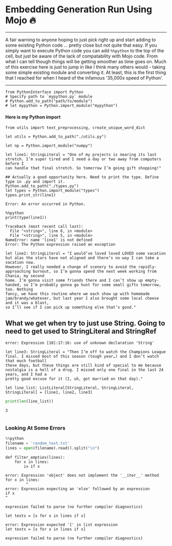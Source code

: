# Embedding Generation Run Using Mojo 🔥

---

A fair warning to anyone hoping to just pick right up and start adding to some existing Python code ... pretty close but not quite that easy. If you simply want to execute Python code you can add ```%%python``` to the top of the cell, but just be aware of the lack of compatability with Mojo code. From what I can tell though things will be getting smoother as time goes on. Much of this exercise here is just to jump in like I think many others would - taking some simple existing module and converting it. At least, this is the first thing that I reached for when I heard of the infamous '35,000x speed of Python'.

---

```mojo
from PythonInterface import Python
# Specify path to `mypython.py` module
# Python.add_to_path("path/to/module")
# let mypython = Python.import_module("mypython")
```

#### Here is my Python import

```
from utils import text_preprocessing, create_unique_word_dict
```


```mojo
let utils = Python.add_to_path("./utils.py")
```


```mojo
let np = Python.import_module("numpy")
```


```mojo
let line1: StringLiteral = "One of my projects is nearing its last stretch. I’m super tired and I need a day or two away from computers before I 
can handle that final stretch. So tomorrow I’m going gift shopping!"
```


```mojo
## Actually a good opportunity here. Need to print the type. Define type in .py and import it.
Python.add_to_path("./types.py")
let types = Python.import_module("types")
types.print_str(line1)
```

    Error: An error occurred in Python.



```mojo
%%python
print(type(line1))
```

    Traceback (most recent call last):
      File "<string>", line 6, in <module>
      File "<string>", line 5, in <module>
    NameError: name 'line1' is not defined
    Error: The Python expression raised an exception



```mojo
let line2: StringLiteral = "I would’ve loved loved LOVED some vacation but alas the stars have not aligned and there’s no way I can take a vacation now. 
However, I really needed a change of scenery to avoid the rapidly-approaching burnout, so I’m gonna spend the next week working from Chania, my second 
home. I’m gonna visit some friends there and I can’t show up empty-handed, so I’m probably gonna go hunt for some small gifts tomorrow, too. Nothing 
fancy, we have this routine where we each show up with homemade jam/brandy/whatever, but last year I also brought some local cheese and it was a blast, 
so I’ll see if I can pick up something else that’s good."
```

## What we get when try to just use String. Going to need to get used to StringLiteral and StringRef
```
error: Expression [18]:17:16: use of unknown declaration 'String'
```


```mojo
let line3: StringLiteral = "Then I’m off to watch the Champions League final. I missed most of this season (tough year…) and I don’t watch that much football 
these days, but these things are still kind of special to me because nostalgia is a hell of a drug. I missed only one final in the last 24 years, and I had a 
pretty good excuse for it (I, uh, got married on that day)."
```


```mojo
let line_list: ListLiteral[StringLiteral, StringLiteral, StringLiteral] = [line1, line2, line3]
```


```python
print(len(line_list))
```

    3



```mojo

```


### Looking At Some Errors

```python
%%python
filename = 'random_text.txt'
lines = open(filename).read().split("\n")
```


```mojo
def filter_empties(lines):
    for x in lines:
        ix if x
```

    error: Expression 'object' does not implement the '__iter__' method
    for x in lines:
             ^
    error: Expression expecting an 'else' followed by an expression
    if x
    ^

    expression failed to parse (no further compiler diagnostics)


```mojo
let texts = [x for x in lines if x]
```

    error: Expression expected ']' in list expression
    let texts = [x for x in lines if x]

    expression failed to parse (no further compiler diagnostics)